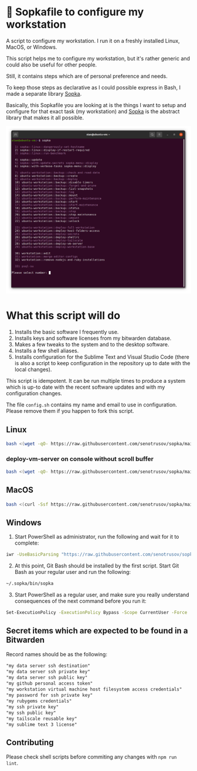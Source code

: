 <!--
Copyright 2012-2021 Stanislav Senotrusov <stan@senotrusov.com>

Licensed under the Apache License, Version 2.0 (the "License");
you may not use this file except in compliance with the License.
You may obtain a copy of the License at

    http://www.apache.org/licenses/LICENSE-2.0

Unless required by applicable law or agreed to in writing, software
distributed under the License is distributed on an "AS IS" BASIS,
WITHOUT WARRANTIES OR CONDITIONS OF ANY KIND, either express or implied.
See the License for the specific language governing permissions and
limitations under the License.
-->
# 🚞 Sopkafile to configure my workstation

A script to configure my workstation. I run it on a freshly installed Linux, MacOS, or Windows.

This script helps me to configure my workstation, but it's rather generic and could also be useful for other people.

Still, it contains steps which are of personal preference and needs.

To keep those steps as declarative as I could possible express in Bash, I made a separate library [Sopka](https://github.com/senotrusov/sopka).

Basically, this Sopkafile you are looking at is the things I want to setup and configure for that exact task (my workstation) and [Sopka](https://github.com/senotrusov/sopka) is the abstract library that makes it all possible.

![Sopka menu screenshot](docs/sopka-menu-screenshot.png)

# What this script will do

1. Installs the basic software I frequently use.
2. Installs keys and software licenses from my bitwarden database.
3. Makes a few tweaks to the system and to the desktop software.
4. Installs a few shell aliases.
5. Installs configuration for the Sublime Text and Visual Studio Code (there is also a script to keep configuration in the repository up to date with the local changes).

This script is idempotent. It can be run multiple times to produce a system which is up-to date with the recent software updates and with my configuration changes.

The file ``config.sh`` contains my name and email to use in configuration. Please remove them if you happen to fork this script.

## Linux

```sh
bash <(wget -qO- https://raw.githubusercontent.com/senotrusov/sopka/main/deploy.sh) add senotrusov/sopkafile run
```

### deploy-vm-server on console without scroll buffer
```sh
bash <(wget -qO- https://raw.githubusercontent.com/senotrusov/sopka/main/deploy.sh) add senotrusov/sopkafile run ubuntu-workstation::deploy-vm-server 2>&1 | tee -a deploy-vm-server.log
```

## MacOS

```sh
bash <(curl -Ssf https://raw.githubusercontent.com/senotrusov/sopka/main/deploy.sh) add senotrusov/sopkafile run
```

## Windows

1. Start PowerShell as administrator, run the following and wait for it to complete:

```sh
iwr -UseBasicParsing "https://raw.githubusercontent.com/senotrusov/sopkafile/main/deploy.ps1" | iex
```

2. At this point, Git Bash should be installed by the first script. Start Git Bash as your regular user and run the following:

```sh
~/.sopka/bin/sopka
```

3. Start PowerShell as a regular user, and make sure you really understand consequences of the next command before you run it:

```sh
Set-ExecutionPolicy -ExecutionPolicy Bypass -Scope CurrentUser -Force
```

## Secret items which are expected to be found in a Bitwarden

Record names should be as the following:

```
"my data server ssh destination"
"my data server ssh private key"
"my data server ssh public key"
"my github personal access token"
"my workstation virtual machine host filesystem access credentials"
"my password for ssh private key"
"my rubygems credentials"
"my ssh private key"
"my ssh public key"
"my tailscale reusable key"
"my sublime text 3 license"
```

## Contributing

Please check shell scripts before commiting any changes with `npm run lint`.
